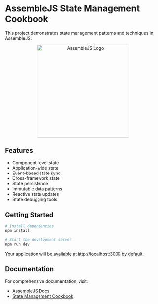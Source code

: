 # AssembleJS State Management Cookbook

This project demonstrates state management patterns and techniques in AssembleJS.

<p align="center">
  <img
    src="https://assemblejs.com/logo.png"
    alt="AssembleJS Logo"
    width="300"
  />
</p>

## Features

- Component-level state
- Application-wide state
- Event-based state sync
- Cross-framework state
- State persistence
- Immutable data patterns
- Reactive state updates
- State debugging tools

## Getting Started

```bash
# Install dependencies
npm install

# Start the development server
npm run dev
```

Your application will be available at http://localhost:3000 by default.

## Documentation

For comprehensive documentation, visit:
- [AssembleJS Docs](https://assemblejs.com/docs)
- [State Management Cookbook](https://assemblejs.com/docs/cookbook/state-management)